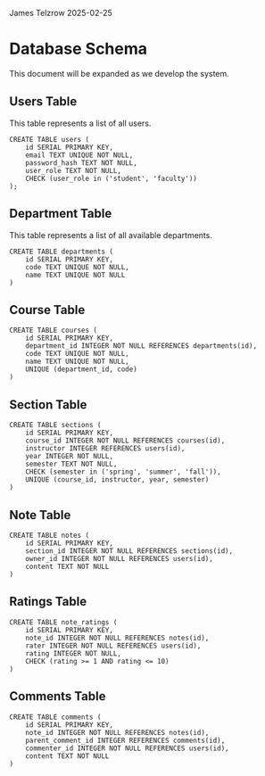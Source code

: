 James Telzrow
2025-02-25

# Database Schema

This document will be expanded as we develop the system.

## Users Table
This table represents a list of all users.
```
CREATE TABLE users (
	id SERIAL PRIMARY KEY,
	email TEXT UNIQUE NOT NULL,
	password_hash TEXT NOT NULL,
	user_role TEXT NOT NULL,
	CHECK (user_role in ('student', 'faculty'))
);
```

## Department Table
This table represents a list of all available departments.
```
CREATE TABLE departments (
	id SERIAL PRIMARY KEY,
	code TEXT UNIQUE NOT NULL,
	name TEXT UNIQUE NOT NULL
)
```

## Course Table
```
CREATE TABLE courses (
	id SERIAL PRIMARY KEY,
	department_id INTEGER NOT NULL REFERENCES departments(id),
	code TEXT UNIQUE NOT NULL,
	name TEXT UNIQUE NOT NULL,
	UNIQUE (department_id, code)
)
```

## Section Table
```
CREATE TABLE sections (
	id SERIAL PRIMARY KEY,
	course_id INTEGER NOT NULL REFERENCES courses(id),
	instructor INTEGER REFERENCES users(id),
	year INTEGER NOT NULL,
	semester TEXT NOT NULL,
	CHECK (semester in ('spring', 'summer', 'fall')),
	UNIQUE (course_id, instructor, year, semester)
)
```

## Note Table
```
CREATE TABLE notes (
	id SERIAL PRIMARY KEY,
	section_id INTEGER NOT NULL REFERENCES sections(id),
	owner_id INTEGER NOT NULL REFERENCES users(id),
	content TEXT NOT NULL
)
```

## Ratings Table
```
CREATE TABLE note_ratings (
	id SERIAL PRIMARY KEY,
	note_id INTEGER NOT NULL REFERENCES notes(id),
	rater INTEGER NOT NULL REFERENCES users(id),
	rating INTEGER NOT NULL,
	CHECK (rating >= 1 AND rating <= 10)
)
```

## Comments Table
```
CREATE TABLE comments (
	id SERIAL PRIMARY KEY,
	note_id INTEGER NOT NULL REFERENCES notes(id),
	parent_comment_id INTEGER REFERENCES comments(id),
	commenter_id INTEGER NOT NULL REFERENCES users(id),
	content TEXT NOT NULL
)
```